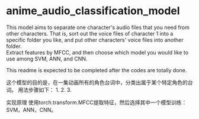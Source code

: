 # anime_audio_classification_model
This model aims to separate one character's audio files that you need from other characters. That is, sort out the voice files of character 1 into a specific folder you like, and put other characters' voice files into another folder.  
Extract features by MFCC, and then choose which model you would like to use among SVM, ANN, and CNN.

This readme is expected to be completed after the codes are totally done.

这个模型的目的是，在一集动画所有的角色台词中，分类出属于某个特定角色的台词。
用法步骤如下：
1.
2.
3.

实现原理
使用torch.transform.MFCC提取特征，然后选择其中一个模型训练：SVM，ANN，CNN。
